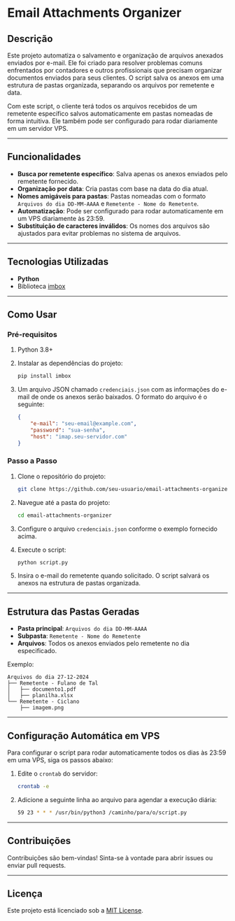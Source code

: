# Email Attachments Organizer

## Descrição

Este projeto automatiza o salvamento e organização de arquivos anexados enviados por e-mail. Ele foi criado para resolver problemas comuns enfrentados por contadores e outros profissionais que precisam organizar documentos enviados para seus clientes. O script salva os anexos em uma estrutura de pastas organizada, separando os arquivos por remetente e data. 

Com este script, o cliente terá todos os arquivos recebidos de um remetente específico salvos automaticamente em pastas nomeadas de forma intuitiva. Ele também pode ser configurado para rodar diariamente em um servidor VPS.

---

## Funcionalidades

- **Busca por remetente específico**: Salva apenas os anexos enviados pelo remetente fornecido.
- **Organização por data**: Cria pastas com base na data do dia atual.
- **Nomes amigáveis para pastas**: Pastas nomeadas com o formato `Arquivos do dia DD-MM-AAAA` e `Remetente - Nome do Remetente`.
- **Automatização**: Pode ser configurado para rodar automaticamente em um VPS diariamente às 23:59.
- **Substituição de caracteres inválidos**: Os nomes dos arquivos são ajustados para evitar problemas no sistema de arquivos.

---

## Tecnologias Utilizadas

- **Python**
- Biblioteca [imbox](https://github.com/martinrusev/imbox)

---

## Como Usar

### Pré-requisitos

1. Python 3.8+
2. Instalar as dependências do projeto:

   ```bash
   pip install imbox
   ```

3. Um arquivo JSON chamado `credenciais.json` com as informações do e-mail de onde os anexos serão baixados. O formato do arquivo é o seguinte:

   ```json
   {
       "e-mail": "seu-email@example.com",
       "password": "sua-senha",
       "host": "imap.seu-servidor.com"
   }
   ```

### Passo a Passo

1. Clone o repositório do projeto:

   ```bash
   git clone https://github.com/seu-usuario/email-attachments-organizer.git
   ```

2. Navegue até a pasta do projeto:

   ```bash
   cd email-attachments-organizer
   ```

3. Configure o arquivo `credenciais.json` conforme o exemplo fornecido acima.

4. Execute o script:

   ```bash
   python script.py
   ```

5. Insira o e-mail do remetente quando solicitado. O script salvará os anexos na estrutura de pastas organizada.

---

## Estrutura das Pastas Geradas

- **Pasta principal**: `Arquivos do dia DD-MM-AAAA`
- **Subpasta**: `Remetente - Nome do Remetente`
- **Arquivos**: Todos os anexos enviados pelo remetente no dia especificado.

Exemplo:
```
Arquivos do dia 27-12-2024
├── Remetente - Fulano de Tal
│   ├── documento1.pdf
│   ├── planilha.xlsx
└── Remetente - Ciclano
    ├── imagem.png
```

---

## Configuração Automática em VPS

Para configurar o script para rodar automaticamente todos os dias às 23:59 em uma VPS, siga os passos abaixo:

1. Edite o `crontab` do servidor:

   ```bash
   crontab -e
   ```

2. Adicione a seguinte linha ao arquivo para agendar a execução diária:

   ```bash
   59 23 * * * /usr/bin/python3 /caminho/para/o/script.py
   ```

---

## Contribuições

Contribuições são bem-vindas! Sinta-se à vontade para abrir issues ou enviar pull requests.

---

## Licença

Este projeto está licenciado sob a [MIT License](https://opensource.org/licenses/MIT).
